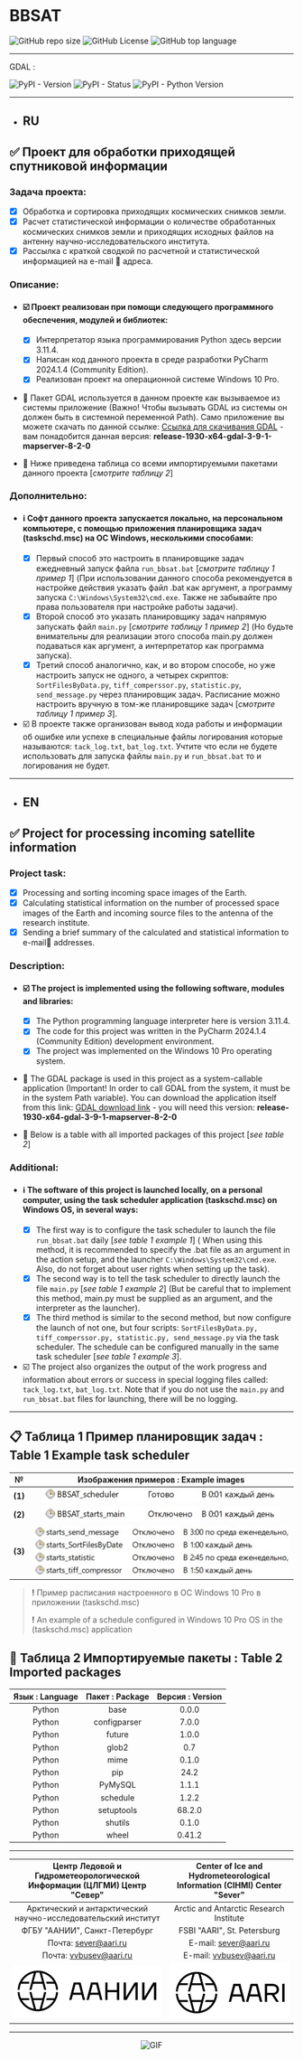 # **BBSAT**

![GitHub repo size](https://img.shields.io/github/repo-size/VladBus/bbsat) ![GitHub License](https://img.shields.io/github/license/VladBus/bbsat)
![GitHub top language](https://img.shields.io/github/languages/top/VladBus/bbsat)

---

GDAL :

![PyPI - Version](https://img.shields.io/pypi/v/GDAL) ![PyPI - Status](https://img.shields.io/pypi/status/gdal) ![PyPI - Python Version](https://img.shields.io/pypi/pyversions/gdal)

---

+ ## **RU**

## :white_check_mark: Проект для обработки приходящей спутниковой информации

### Задача проекта:

+ [x] Обработка и сортировка приходящих космических снимков земли.
+ [x] Расчет статистической информации о количестве обработанных космических снимков земли и приходящих исходных файлов
  на антенну научно-исследовательского института.
+ [x] Рассылка с краткой сводкой по расчетной и статистической информацией на e-mail :e-mail: адреса.

### Описание:

* #### :ballot_box_with_check: Проект реализован при помощи следующего программного обеспечения, модулей и библиотек:
    * [x] Интерпретатор языка программирования Python здесь версии 3.11.4.
    * [x] Написан код данного проекта в среде разработки PyCharm 2024.1.4 (Community Edition).
    * [x] Реализован проект на операционной системе Windows 10 Pro.

* :large_blue_circle: Пакет GDAL используется в данном проекте как вызываемое из системы приложение (Важно! Чтобы
  вызывать GDAL из системы он должен быть в системной переменной Path). Само приложение вы можете скачать по данной
  ссылке:
  [Ссылка для скачивания GDAL](https://www.gisinternals.com/release.php) - вам понадобится данная версия:
  **release-1930-x64-gdal-3-9-1-mapserver-8-2-0**

* :large_blue_circle: Ниже приведена таблица со всеми импортируемыми пакетами данного проекта [*смотрите таблицу 2*]

### Дополнительно:

* #### :information_source: Софт данного проекта запускается локально, на персональном компьютере, с помощью приложения планировщика задач (taskschd.msc) на ОС Windows, несколькими способами:
    * [x] Первый способ это настроить в планировщике задач ежедневный запуск файла ```run_bbsat.bat``` [*смотрите
      таблицу 1 пример
      1*] (При использовании данного способа рекомендуется в настройке действия указать файл .bat как аргумент, а
      программу запуска ```С:\Windows\System32\cmd.exe```. Также не забывайте про права пользователя при настройке
      работы задачи).
    * [x] Второй способ это указать планировщику задач напрямую запускать файл ```main.py``` [*смотрите таблицу 1 пример
      2*] (Но
      будьте внимательны для реализации этого способа main.py должен подаваться как аргумент, а интерпретатор как
      программа запуска).
    * [x] Третий способ аналогично, как, и во втором способе, но уже настроить запуск не одного, а четырех
      скриптов: ```SortFilesByData.py```, ```tiff_comperssor.py```, ```statistic.py```, ```send_message.py``` через
      планировщик задач.
      Расписание можно настроить вручную в том-же планировщике задач [*смотрите таблицу 1 пример 3*].

* :ballot_box_with_check: В проекте также организован вывод хода работы и информации об ошибке или успехе в специальные
  файлы логирования
  которые называются: ```tack_log.txt```, ```bat_log.txt```. Учтите что если не будете использовать для запуска
  файлы ```main.py``` и ```run_bbsat.bat``` то и логирования не будет.

---

+ ## **EN**

## :white_check_mark: Project for processing incoming satellite information

### Project task:

+ [x] Processing and sorting incoming space images of the Earth.
+ [x] Calculating statistical information on the number of processed space images of the Earth and incoming source files
  to the antenna of the research institute.
+ [x] Sending a brief summary of the calculated and statistical information to e-mail:e-mail: addresses.

### Description:

* #### :ballot_box_with_check: The project is implemented using the following software, modules and libraries:
    * [x] The Python programming language interpreter here is version 3.11.4.
    * [x] The code for this project was written in the PyCharm 2024.1.4 (Community Edition) development environment.
    * [x] The project was implemented on the Windows 10 Pro operating system.

* :large_blue_circle: The GDAL package is used in this project as a system-callable application (Important! In order to
  call GDAL from the system, it must be in the system Path variable). You can download the application itself from this
  link:
  [GDAL download link](https://www.gisinternals.com/release.php) - you will need this version:
  **release-1930-x64-gdal-3-9-1-mapserver-8-2-0**

* :large_blue_circle: Below is a table with all imported packages of this project [*see table 2*]

### Additional:

* #### :information_source: The software of this project is launched locally, on a personal computer, using the task scheduler application (taskschd.msc) on Windows OS, in several ways:
    * [x] The first way is to configure the task scheduler to launch the file ```run_bbsat.bat``` daily [*see table 1
      example
      1*] (
      When using this method, it is recommended to specify the .bat file as an argument in the action setup, and the
      launcher ```С:\Windows\System32\cmd.exe```. Also, do not forget about user rights when setting up the task).
    * [x] The second way is to tell the task scheduler to directly launch the file ```main.py``` [*see table 1 example
      2*] (But
      be
      careful that to implement this method, main.py must be supplied as an argument, and the interpreter as the
      launcher).
    * [x] The third method is similar to the second method, but now configure the launch of not one, but four
      scripts: ```SortFilesByData.py, tiff_comperssor.py, statistic.py, send_message.py``` via the task scheduler. The
      schedule can be configured manually in the same task scheduler [*see table 1 example 3*].

* :ballot_box_with_check: The project also organizes the output of the work progress and information about errors or
  success in special logging
  files called: ```tack_log.txt```, ```bat_log.txt```. Note that if you do not use the ```main.py```
  and ```run_bbsat.bat``` files for launching, there will be no logging.

---

## :clipboard: Таблица 1 Пример планировщик задач : Table 1 Example task scheduler

|    №    |   Изображения примеров : Example images    |
|:-------:|:------------------------------------------:|
| **(1)** | ![exemple_1.1.jpg](images/exemple_1.1.jpg) |
| **(2)** | ![exemple_2.1.jpg](images/exemple_2.1.jpg) |
| **(3)** | ![exemple_3.1.jpg](images/exemple_3.1.jpg) |

> **!** Пример расписания настроенного в ОС Windows 10 Pro в приложении (taskschd.msс)
>
> **!** An example of a schedule configured in Windows 10 Pro OS in the (taskschd.msc) application

## :scroll: Таблица 2 Импортируемые пакеты : Table 2 Imported packages

| Язык : Language | Пакет : Package | Версия : Version |
|:---------------:|:---------------:|:----------------:|
|     Python      |      base       |      0.0.0       |
|     Python      |  configparser   |      7.0.0       |
|     Python      |     future      |      1.0.0       |
|     Python      |      glob2      |       0.7        |
|     Python      |      mime       |      0.1.0       |
|     Python      |       pip       |       24.2       |
|     Python      |     PyMySQL     |      1.1.1       |
|     Python      |    schedule     |      1.2.2       |
|     Python      |   setuptools    |      68.2.0      |
|     Python      |     shutils     |      0.1.0       |
|     Python      |      wheel      |      0.41.2      |

---

| Центр Ледовой и Гидрометеорологической Информации (ЦЛГМИ) Центр "Север" | Center of Ice and Hydrometeorological Information (CIHMI) Center "Sever" |
|:-----------------------------------------------------------------------:|:------------------------------------------------------------------------:|
|     Арктический и антарктический научно-исследовательский институт      |                 Arctic and Antarctic Research Institute                  |
|                      ФГБУ "ААНИИ", Санкт-Петербург                      |                       FSBI "AARI", St. Petersburg                        |
|                          Почта: sever@aari.ru                           |                          E-mail: sever@aari.ru                           |
|                         Почта: vvbusev@aari.ru                          |                         E-mail: vvbusev@aari.ru                          |
|                     ![logo_ru](images/logo_ru.png)                      |                    ![logo_en.png](images/logo_en.png)                    |

---

<p align="center">
  <img src="https://media.tenor.com/7giYfxCxDaMAAAAM/nasa-nasa-gifs.gif" alt="GIF" >
</p>

